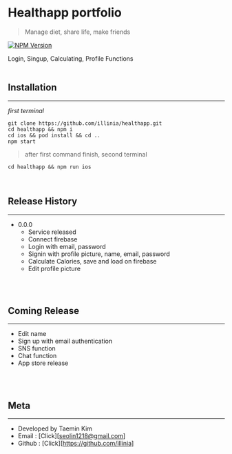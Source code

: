 # Healthapp portfolio
> Manage diet, share life, make friends

[![NPM Version][npm-image]][npm-url]

Login, Singup, Calculating, Profile Functions
<br>
<br>

## Installation
---
*first terminal*
```
git clone https://github.com/illinia/healthapp.git
cd healthapp && npm i
cd ios && pod install && cd ..
npm start
```
> after first command finish, second terminal
```
cd healthapp && npm run ios
```
<br>

## Release History
---
* 0.0.0
    * Service released
    * Connect firebase
    * Login with email, password
    * Signin with profile picture, name, email, password
    * Calculate Calories, save and load on firebase
    * Edit profile picture
<br>
<br>

## Coming Release
---
* Edit name
* Sign up with email authentication
* SNS function
* Chat function
* App store release
<br>
<br>

## Meta
---
* Developed by Taemin Kim<br>
* Email : [Click][seolin1218@gmail.com]
* Github : [Click][https://github.com/illinia]

<!-- Markdown link & img dfn's -->
[npm-image]: https://img.shields.io/npm/v/datadog-metrics.svg?style=flat-square
[npm-url]: https://github.com/illinia/healthapp
[npm-downloads]: https://www.npmjs.com/package/npm/v/7.15.1
[travis-image]: https://img.shields.io/travis/dbader/node-datadog-metrics/master.svg?style=flat-square
[travis-url]: https://travis-ci.org/dbader/node-datadog-metrics
[wiki]: https://github.com/yourname/yourproject/wiki
